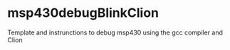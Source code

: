 # msp430debugBlinkClion
Template and instrunctions to debug msp430 using the gcc compiler and Clion
